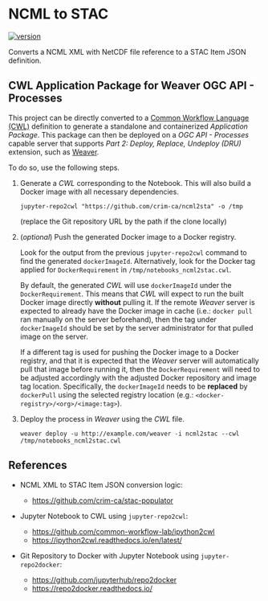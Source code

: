 # NCML to STAC

[![version](https://img.shields.io/github/v/tag/crim-ca/ncml2stac?label=latest%20version)](
https://github.com/crim-ca/ncml2stac/tree/0.0.1
)

Converts a NCML XML with NetCDF file reference to a STAC Item JSON definition.

## CWL Application Package for Weaver OGC API - Processes

This project can be directly converted to a [Common Workflow Language (CWL)](https://www.commonwl.org/) definition
to generate a standalone and containerized *Application Package*. This package can then be deployed on 
a *OGC API - Processes* capable server that supports *Part 2: Deploy, Replace, Undeploy (DRU)* extension, such
as [Weaver](https://github.com/crim-ca/weaver).

To do so, use the following steps.

1. Generate a *CWL* corresponding to the Notebook. This will also build a Docker image with all necessary dependencies.

    ```shell
    jupyter-repo2cwl "https://github.com/crim-ca/ncml2sta" -o /tmp
    ```
    (replace the Git repository URL by the path if the clone locally)

2. (*optional*) Push the generated Docker image to a Docker registry.

   Look for the output from the previous `jupyter-repo2cwl` command to find the generated `dockerImageId`.
   Alternatively, look for the Docker tag applied for `DockerRequirement` in `/tmp/notebooks_ncml2stac.cwl`.

   By default, the generated *CWL* will use `dockerImageId` under the `DockerRequirement`.
   This means that *CWL* will expect to run the built Docker image directly **without** pulling it.
   If the remote *Weaver* server is expected to already have the Docker image in cache
   (i.e.: `docker pull` ran manually on the server beforehand), then the tag under `dockerImageId` should be set
   by the server administrator for that pulled image on the server.

   If a different tag is used for pushing the Docker image to a Docker registry, and that it is expected that
   the *Weaver* server will automatically pull that image before running it, then the `DockerRequirement` will
   need to be adjusted accordingly with the adjusted Docker repository and image tag location.
   Specifically, the `dockerImageId` needs to be **replaced** by `dockerPull` using the selected 
   registry location (e.g.: `<docker-registry>/<org>/<image:tag>`).

3. Deploy the process in *Weaver* using the *CWL* file.

    ```shell
    weaver deploy -u http://example.com/weaver -i ncml2stac --cwl /tmp/notebooks_ncml2stac.cwl
    ```

## References

- NCML XML to STAC Item JSON conversion logic:
  - https://github.com/crim-ca/stac-populator

- Jupyter Notebook to CWL using `jupyter-repo2cwl`:
  - https://github.com/common-workflow-lab/ipython2cwl
  - https://ipython2cwl.readthedocs.io/en/latest/

- Git Repository to Docker with Jupyter Notebook using `jupyter-repo2docker`:
  - https://github.com/jupyterhub/repo2docker
  - https://repo2docker.readthedocs.io/
